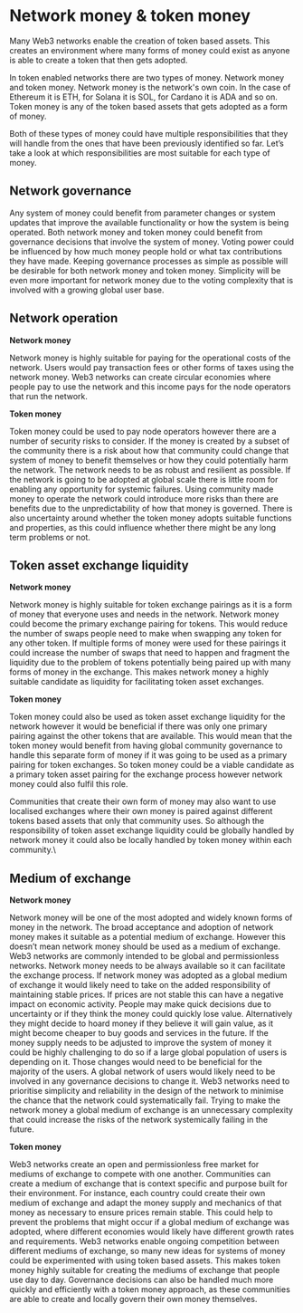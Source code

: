 # Network money & token money

Many Web3 networks enable the creation of token based assets. This creates an environment where many forms of money could exist as anyone is able to create a token that then gets adopted.

In token enabled networks there are two types of money. Network money and token money. Network money is the network's own coin. In the case of Ethereum it is ETH, for Solana it is SOL, for Cardano it is ADA and so on. Token money is any of the token based assets that gets adopted as a form of money.

Both of these types of money could have multiple responsibilities that they will handle from the ones that have been previously identified so far. Let’s take a look at which responsibilities are most suitable for each type of money.



## Network governance

Any system of money could benefit from parameter changes or system updates that improve the available functionality or how the system is being operated. Both network money and token money could benefit from governance decisions that involve the system of money. Voting power could be influenced by how much money people hold or what tax contributions they have made. Keeping governance processes as simple as possible will be desirable for both network money and token money. Simplicity will be even more important for network money due to the voting complexity that is involved with a growing global user base.



## **Network operation**



**Network money**

Network money is highly suitable for paying for the operational costs of the network. Users would pay transaction fees or other forms of taxes using the network money. Web3 networks can create circular economies where people pay to use the network and this income pays for the node operators that run the network.



**Token money**

Token money could be used to pay node operators however there are a number of security risks to consider. If the money is created by a subset of the community there is a risk about how that community could change that system of money to benefit themselves or how they could potentially harm the network. The network needs to be as robust and resilient as possible. If the network is going to be adopted at global scale there is little room for enabling any opportunity for systemic failures. Using community made money to operate the network could introduce more risks than there are benefits due to the unpredictability of how that money is governed. There is also uncertainty around whether the token money adopts suitable functions and properties, as this could influence whether there might be any long term problems or not.



## Token asset exchange liquidity



**Network money**

Network money is highly suitable for token exchange pairings as it is a form of money that everyone uses and needs in the network. Network money could become the primary exchange pairing for tokens. This would reduce the number of swaps people need to make when swapping any token for any other token. If multiple forms of money were used for these pairings it could increase the number of swaps that need to happen and fragment the liquidity due to the problem of tokens potentially being paired up with many forms of money in the exchange. This makes network money a highly suitable candidate as liquidity for facilitating token asset exchanges.



**Token money**

Token money could also be used as token asset exchange liquidity for the network however it would be beneficial if there was only one primary pairing against the other tokens that are available. This would mean that the token money would benefit from having global community governance to handle this separate form of money if it was going to be used as a primary pairing for token exchanges. So token money could be a viable candidate as a primary token asset pairing for the exchange process however network money could also fulfil this role.

Communities that create their own form of money may also want to use localised exchanges where their own money is paired against different tokens based assets that only that community uses. So although the responsibility of token asset exchange liquidity could be globally handled by network money it could also be locally handled by token money within each community.\


## Medium of exchange



**Network money**

Network money will be one of the most adopted and widely known forms of money in the network. The broad acceptance and adoption of network money makes it suitable as a potential medium of exchange. However this doesn’t mean network money should be used as a medium of exchange. Web3 networks are commonly intended to be global and permissionless networks. Network money needs to be always available so it can facilitate the exchange process. If network money was adopted as a global medium of exchange it would likely need to take on the added responsibility of maintaining stable prices. If prices are not stable this can have a negative impact on economic activity. People may make quick decisions due to uncertainty or if they think the money could quickly lose value. Alternatively they might decide to hoard money if they believe it will gain value, as it might become cheaper to buy goods and services in the future. If the money supply needs to be adjusted to improve the system of money it could be highly challenging to do so if a large global population of users is depending on it. Those changes would need to be beneficial for the majority of the users. A global network of users would likely need to be involved in any governance decisions to change it. Web3 networks need to prioritise simplicity and reliability in the design of the network to minimise the chance that the network could systematically fail. Trying to make the network money a global medium of exchange is an unnecessary complexity that could increase the risks of the network systemically failing in the future.



**Token money**

Web3 networks create an open and permissionless free market for mediums of exchange to compete with one another. Communities can create a medium of exchange that is context specific and purpose built for their environment. For instance, each country could create their own medium of exchange and adapt the money supply and mechanics of that money as necessary to ensure prices remain stable. This could help to prevent the problems that might occur if a global medium of exchange was adopted, where different economies would likely have different growth rates and requirements. Web3 networks enable ongoing competition between different mediums of exchange, so many new ideas for systems of money could be experimented with using token based assets. This makes token money highly suitable for creating the mediums of exchange that people use day to day. Governance decisions can also be handled much more quickly and efficiently with a token money approach, as these communities are able to create and locally govern their own money themselves.
